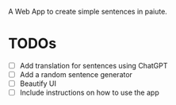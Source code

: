 A Web App to create simple sentences in paiute.

# TODOs
- [ ] Add translation for sentences using ChatGPT
- [ ] Add a random sentence generator
- [ ] Beautify UI
- [ ] Include instructions on how to use the app